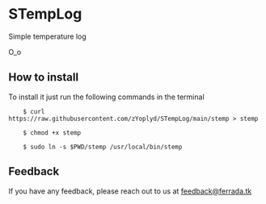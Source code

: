 # STempLog

Simple temperature log
        
O_o



## How to install

To install it just run the following commands in the terminal

        $ curl https://raw.githubusercontent.com/zYoplyd/STempLog/main/stemp > stemp

        $ chmod +x stemp

        $ sudo ln -s $PWD/stemp /usr/local/bin/stemp




## Feedback

If you have any feedback, please reach out to us at feedback@ferrada.tk
